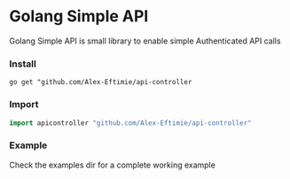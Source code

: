 # Golang Simple API

Golang Simple API is small library to enable simple Authenticated API calls

### Install
```
go get "github.com/Alex-Eftimie/api-controller
```
### Import
```go
import apicontroller "github.com/Alex-Eftimie/api-controller"
```
### Example
Check the examples dir for a complete working example